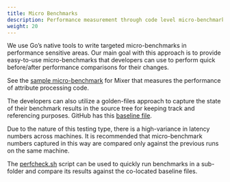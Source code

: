```yaml
---
title: Micro Benchmarks
description: Performance measurement through code level micro-benchmarks.
weight: 20
---
```


We use Go’s native tools to write targeted micro-benchmarks in performance sensitive areas. Our main goal with this approach is to provide easy-to-use micro-benchmarks that developers can use to perform quick before/after performance comparisons for their changes.

See the [sample micro-benchmark](https://github.com/istio/istio/blob/{{<branch_name>}}/mixer/test/perf/singlecheck_test.go) for Mixer that measures the performance of attribute processing code.

The developers can also utilize a golden-files approach to capture the state of their benchmark results in the source tree for keeping track and  referencing purposes. GitHub has this [baseline file](https://github.com/istio/istio/blob/{{<branch_name>}}/mixer/test/perf/bench.baseline).

Due to the nature of this testing type, there is a high-variance in latency numbers across machines. It is recommended that micro-benchmark numbers captured in this way are compared only against the previous runs on the same machine.

The [perfcheck.sh](https://github.com/istio/istio/blob/{{<branch_name>}}/bin/perfcheck.sh) script can be used to quickly run benchmarks in a sub-folder and compare its results against the co-located baseline files.
